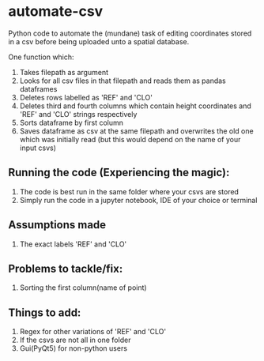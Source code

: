 # automate-csv
Python code to automate the (mundane) task of editing coordinates stored in a csv before being uploaded unto a spatial database. 

One function which: 
1. Takes filepath as argument
2. Looks for all csv files in that filepath and reads them as pandas dataframes
3. Deletes rows labelled as 'REF' and 'CLO'
4. Deletes third and fourth columns which contain height coordinates and 'REF' and 'CLO' strings respectively
5. Sorts dataframe by first column
6. Saves dataframe as csv at the same filepath and overwrites the old one which was initially read (but this would depend on the name of your input csvs)

## Running the code (Experiencing the magic):
1. The code is best run in the same folder where your csvs are stored
2. Simply run the code in a jupyter notebook, IDE of your choice or terminal

## Assumptions made
1. The exact labels 'REF' and 'CLO'

## Problems to tackle/fix:
1. Sorting the first column(name of point)
 
## Things to add:
1. Regex for other variations of 'REF' and 'CLO'
2. If the csvs are not all in one folder
3. Gui(PyQt5) for non-python users
